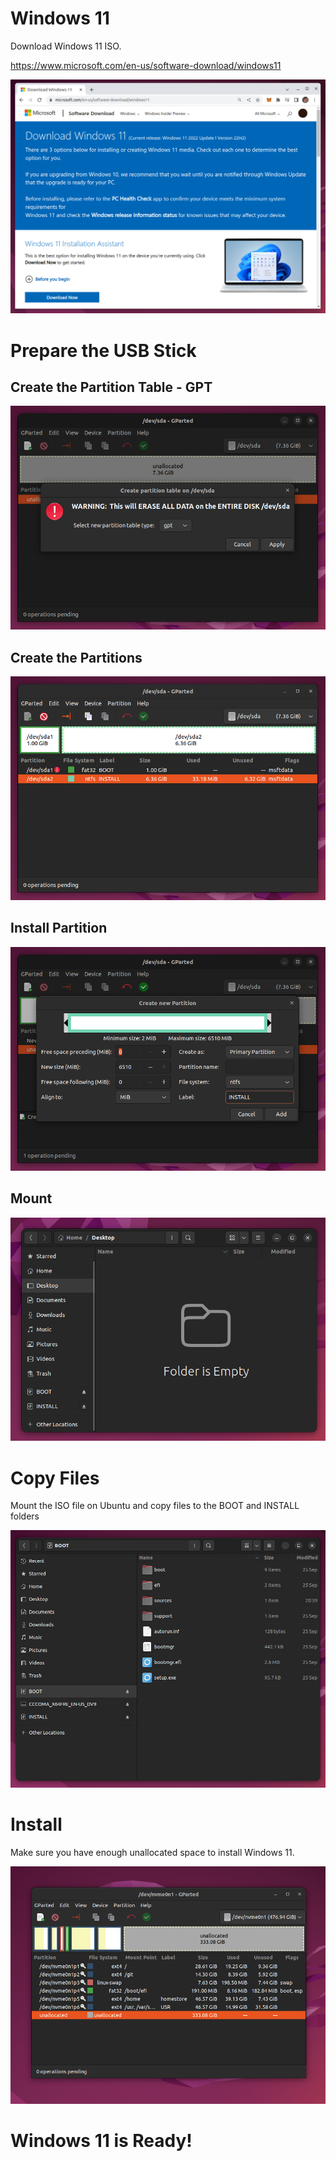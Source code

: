 # Windows 11

Download Windows 11 ISO.

https://www.microsoft.com/en-us/software-download/windows11

![](win11.png)

# Prepare the USB Stick

## Create the Partition Table - GPT

![](partition-table.png)

## Create the Partitions

![](partitioned.png)

## Install Partition

![](install--partition.png)

## Mount

![](mounted.png)

# Copy Files

Mount the ISO file on Ubuntu and copy files to the BOOT and INSTALL folders

![](copied.png)

# Install

Make sure you have enough unallocated space to install Windows 11.

![](unallocated.png)

# Windows 11 is Ready!